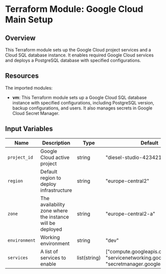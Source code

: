 # Terraform Module: Google Cloud Main Setup

## Overview

This Terraform module sets up the Google Cloud project services and a Cloud SQL database instance. It enables required Google Cloud services and deploys a PostgreSQL database with specified configurations.

## Resources

The imported modules:

- **vm**: This Terraform module sets up a Google Cloud SQL database instance with specified configurations, including PostgreSQL version, backup configurations, and users. It also manages secrets in Google Cloud Secret Manager.

## Input Variables

| Name           | Description                                                      | Type         | Default                     | Required |
|----------------|------------------------------------------------------------------|--------------|-----------------------------|----------|
| `project_id`   | Google Cloud active project                                      | string       | "diesel-studio-423421-p9"   | no       |
| `region`       | Default region to deploy infrastructure                          | string       | "europe-central2"           | no       |
| `zone`         | The availability zone where the instance will be deployed        | string       | "europe-central2-a"         | no       |
| `environment`  | Working environment                                              | string       | "dev"                       | no       |
| `services`     | A list of services to enable                                     | list(string) | ["compute.googleapis.com", "servicenetworking.googleapis.com", "secretmanager.googleapis.com"] | no       |